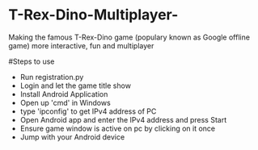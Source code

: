 # T-Rex-Dino-Multiplayer-
Making the famous T-Rex-Dino game (populary known as Google offline game) more interactive, fun and multiplayer

#Steps to use
- Run registration.py
- Login and let the game title show
- Install Android Application
- Open up 'cmd' in Windows
- type 'ipconfig' to get IPv4 address of PC
- Open Android app and enter the IPv4 address and press Start
- Ensure game window is active on pc by clicking on it once
- Jump with your Android device
